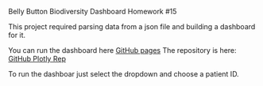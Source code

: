 Belly Button Biodiversity Dashboard
Homework #15

This project required parsing data from a json file and building a dashboard for it.

You can run the dashboard here [GitHub pages](https://g8r1fl.github.io/plotly-challenge/)
The repository is here: [GitHub Plotly Rep](https://github.com/g8r1fl/plotly-challenge)

To run the dashboar just select the dropdown and choose a patient ID.


